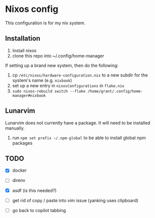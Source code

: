# Nixos config

This configuration is for my nix system.

## Installation

1. Install nixos
1. clone this repo into ~/.config/home-manager

If setting up a brand new system, then do the following:

1. cp `/etc/nixos/hardware-configuration.nix` to a new subdir for the system's name (e.g. `nixbook`)
1. set up a new entry in `nixosConfigurations` in `flake.nix`
1. `sudo nixos-rebuild switch --flake /home/grant/.config/home-manager#nixbook`

## Lunarvim

Lunarvim does not currently have a package.  It will need to be installed manually.

1. run `npm set prefix ~/.npm-global` to be able to install global npm packages

## TODO

- [x] docker
- [ ] direnv
- [x] asdf (is this needed?)
- [ ] get rid of copy / paste into vim issue (yanking uses clipboard)
- [ ] go back to copilot tabbing


